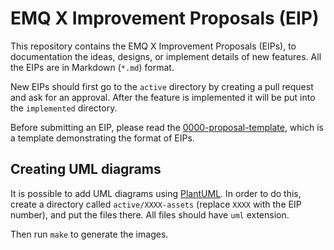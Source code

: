 # EMQ X Improvement Proposals (EIP)

This repository contains the EMQ X Improvement Proposals (EIPs), to documentation
the ideas, designs, or implement details of new features. All the EIPs are in
Markdown (`*.md`) format.

New EIPs should first go to the `active` directory by creating a pull request
and ask for an approval. After the feature is implemented it will be put into
the `implemented` directory.

Before submitting an EIP, please read the
[0000-proposal-template](active/0000-proposal-template.md), which is a template
demonstrating the format of EIPs.

## Creating UML diagrams

It is possible to add UML diagrams using [PlantUML](https://plantuml.com/).
In order to do this, create a directory called `active/XXXX-assets` (replace
`XXXX` with the EIP number), and put the files there. All files should have
`uml` extension.

Then run `make` to generate the images.
